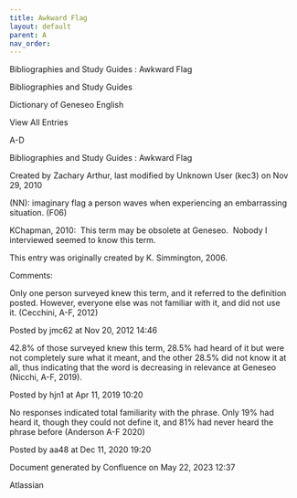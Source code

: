 ```yaml
---
title: Awkward Flag
layout: default
parent: A
nav_order:
---
```


Bibliographies and Study Guides : Awkward Flag

Bibliographies and Study Guides

Dictionary of Geneseo English

View All Entries

A-D

Bibliographies and Study Guides : Awkward Flag

Created by  Zachary Arthur, last modified by  Unknown User (kec3) on Nov 29, 2010

(NN): imaginary flag a person waves when experiencing an embarrassing situation. (F06)

KChapman, 2010:  This term may be obsolete at Geneseo.  Nobody I interviewed seemed to know this term.

This entry was originally created by K. Simmington, 2006.

Comments:

Only one person surveyed knew this term, and it referred to the definition posted. However, everyone else was not familiar with it, and did not use it. (Cecchini, A-F, 2012)

Posted by jmc62 at Nov 20, 2012 14:46

42.8% of those surveyed knew this term, 28.5% had heard of it but were not completely sure what it meant, and the other 28.5% did not know it at all, thus indicating that the word is decreasing in relevance at Geneseo (Nicchi, A-F, 2019). 

Posted by hjn1 at Apr 11, 2019 10:20

No responses indicated total familiarity with the phrase. Only 19% had heard it, though they could not define it, and 81% had never heard the phrase before (Anderson A-F 2020)

Posted by aa48 at Dec 11, 2020 19:20

Document generated by Confluence on May 22, 2023 12:37

Atlassian
